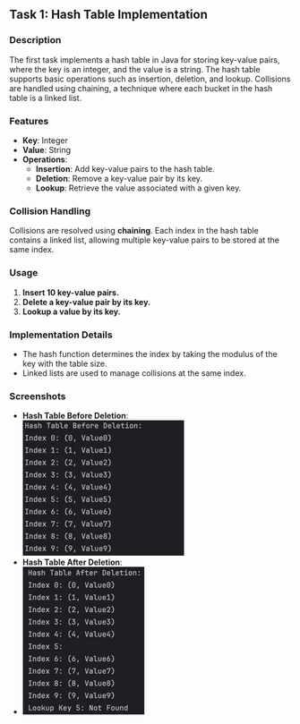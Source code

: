 ## **Task 1: Hash Table Implementation**

### **Description**
The first task implements a hash table in Java for storing key-value pairs, where the key is an integer, and the value is a string. The hash table supports basic operations such as insertion, deletion, and lookup. Collisions are handled using chaining, a technique where each bucket in the hash table is a linked list.

### **Features**
- **Key**: Integer
- **Value**: String
- **Operations**:
    - **Insertion**: Add key-value pairs to the hash table.
    - **Deletion**: Remove a key-value pair by its key.
    - **Lookup**: Retrieve the value associated with a given key.

### **Collision Handling**
Collisions are resolved using **chaining**. Each index in the hash table contains a linked list, allowing multiple key-value pairs to be stored at the same index.

### **Usage**
1. **Insert 10 key-value pairs.**
2. **Delete a key-value pair by its key.**
3. **Lookup a value by its key.**

### **Implementation Details**
- The hash function determines the index by taking the modulus of the key with the table size.
- Linked lists are used to manage collisions at the same index.

### **Screenshots**
- **Hash Table Before Deletion**: *![img.png](img.png)*
- **Hash Table After Deletion**: 
- *![img_1.png](img_1.png)*